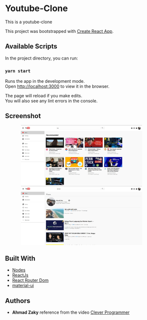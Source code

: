 # Youtube-Clone

This is a youtube-clone

This project was bootstrapped with [Create React App](https://github.com/facebook/create-react-app).

## Available Scripts

In the project directory, you can run:

### `yarn start`

Runs the app in the development mode.<br />
Open [http://localhost:3000](http://localhost:3000) to view it in the browser.

The page will reload if you make edits.<br />
You will also see any lint errors in the console.

## Screenshot

<div align="center">
    <img src="/screenshot/pic1.jpg" width="400px"</img> 
</div>
<div align="center">
    <img src="/screenshot/pict2.jpg" width="400px"</img> 
</div>

## Built With

* [Nodes](https://nodejs.org/en/)
* [ReactJs](https://reactjs.org/)
* [React Router Dom](https://reactrouter.com/)
* [material-ui](https://material-ui.com/)

## Authors

* **Ahmad Zaky** 
reference from the video [Clever Programmer](https://youtu.be/NT299zIk2JY)
